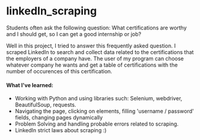 # linkedIn_scraping

Students often ask the following question:
What certifications are worthy and I should get, so I can get a good internship or job?

Well in this project, I tried to answer this frequently asked question.
I scraped LinkedIn to search and collect data related to the certifications that the employers of a company have.
The user of my program can choose whatever company he wants and get a table of certifications with the number of occurences of this certification.


#### What I've learned:
  - Working with Python and using libraries such: Selenium, webdriver, BeautifulSoup, requests.
  - Navigating the page, clicking on elements, filling 'username / password' fields, changing pages dynamically
  - Problem Solving and handling probable errors related to scraping.
  - LinkedIn strict laws about scraping :)
